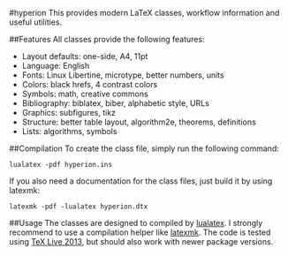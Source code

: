 #hyperion
This provides modern LaTeX classes, workflow information and useful utilities.

##Features
All classes provide the following features:
 - Layout defaults: one-side, A4, 11pt
 - Language: English
 - Fonts: Linux Libertine, microtype, better numbers, units
 - Colors: black hrefs, 4 contrast colors
 - Symbols: math, creative commons
 - Bibliography: biblatex, biber, alphabetic style, URLs
 - Graphics: subfigures, tikz
 - Structure: better table layout, algorithm2e, theorems, definitions
 - Lists: algorithms, symbols

##Compilation
To create the class file, simply run the following command:

    lualatex -pdf hyperion.ins

If you also need a documentation for the class files, just build it by using latexmk:

    latexmk -pdf -lualatex hyperion.dtx

##Usage
The classes are designed to compiled by [lualatex](http://www.luatex.org/). I strongly recommend to use a compilation helper like [latexmk](http://www.ctan.org/pkg/latexmk/). The code is tested using [TeX Live 2013](https://www.tug.org/texlive/), but should also work with newer package versions.

